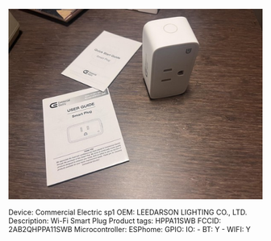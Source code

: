 ![](images/cesp1.jpg)

Device: Commercial Electric sp1
OEM: LEEDARSON LIGHTING CO., LTD. 
Description: Wi-Fi Smart Plug 
Product tags: HPPA11SWB
FCCID: 2AB2QHPPA11SWB
Microcontroller: 
ESPhome: 
GPIO:
IO:
    - BT: Y
    - WIFI: Y